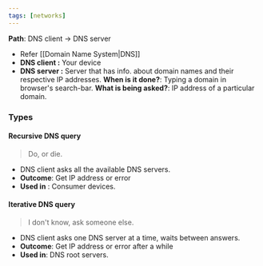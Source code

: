 ```yaml
---
tags: [networks]
---
```

**Path**: DNS client -> DNS server
- Refer [[Domain Name System|DNS]]
- **DNS client :** Your device
- **DNS server :** Server that has info. about domain names and their respective IP addresses.
**When is it done?**: Typing a domain in browser's search-bar.
**What is being asked?**: IP address of a particular domain.

### Types
#### Recursive DNS query

>Do, or die.

- DNS client asks all the available DNS servers.
- **Outcome**: Get IP address or error
- **Used in** : Consumer devices.
#### Iterative DNS query

> I don't know, ask someone else.

- DNS client asks one DNS server at a time, waits between answers.
- **Outcome**: Get IP address or error after a while
- **Used in**: DNS root servers.